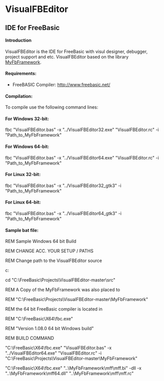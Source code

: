 # VisualFBEditor
## IDE for FreeBasic

#### Introduction
VisualFBEditor is the IDE for FreeBasic with visul designer, debugger, project support and etc. VisualFBEditor based on the library <a href="https://github.com/XusinboyBekchanov/MyFbFramework">MyFbFramework</a>.

#### Requirements:

* FreeBASIC Compiler: http://www.freebasic.net/

#### Compilation:

To compile use the following command lines:

#### For Windows 32-bit:

  fbc "VisualFBEditor.bas" -x "../VisualFBEditor32.exe" "VisualFBEditor.rc" -i "Path_to_MyFbFramework"

#### For Windows 64-bit:

  fbc "VisualFBEditor.bas" -x "../VisualFBEditor64.exe" "VisualFBEditor.rc" -i "Path_to_MyFbFramework"

#### For Linux 32-bit:

  fbc "VisualFBEditor.bas" -x "../VisualFBEditor32_gtk3" -i "Path_to_MyFbFramework"

#### For Linux 64-bit:

  fbc "VisualFBEditor.bas" -x "../VisualFBEditor64_gtk3" -i "Path_to_MyFbFramework"

#### Sample bat file:

REM Sample Windows 64 bit Build

REM CHANGE ACC. YOUR SETUP / PATHS

REM Change path to the VisualFBEditor source

c:

cd "C:\FreeBasic\Projects\VisualFBEditor-master\src"


REM A Copy of the MyFbFramework was also placed to

REM "C:\FreeBasic\Projects\VisualFBEditor-master\MyFbFramework"

REM the 64 bit FreeBasic compiler is located in

REM "C:\FreeBasic\X64\fbc.exe"

REM "Version 1.08.0 64 bit Windows build"

REM BUILD COMMAND

"C:\FreeBasic\X64\fbc.exe" "VisualFBEditor.bas" -x "../VisualFBEditor64.exe" "VisualFBEditor.rc" -i "C:\FreeBasic\Projects\VisualFBEditor-master\MyFbFramework"

"C:\FreeBasic\X64\fbc.exe" "..\MyFbFramework\mff\mff.bi" -dll -x "..\MyFbFramework\mff64.dll" "..\MyFbFramework\mff\mff.rc"

